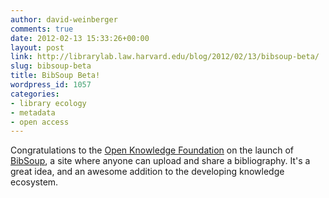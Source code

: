 ```yaml
---
author: david-weinberger
comments: true
date: 2012-02-13 15:33:26+00:00
layout: post
link: http://librarylab.law.harvard.edu/blog/2012/02/13/bibsoup-beta/
slug: bibsoup-beta
title: BibSoup Beta!
wordpress_id: 1057
categories:
- library ecology
- metadata
- open access
---
```


Congratulations to the [Open Knowledge Foundation](http://okfn.org/) on the launch of [BibSoup](http://bibsoup.net), a site where anyone can upload and share a bibliography. It's a great idea, and an awesome addition to the developing knowledge ecosystem.
